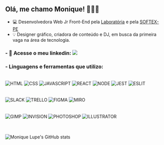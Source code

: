 ## Olá, me chamo Monique! 👩🏽‍💻

- 💻 Desenvolvedora Web Jr Front-End pela [Laboratória](https://www.laboratoria.la/br) e pela [SOFTEX-PE](https://fap.softexrecife.org.br/)
- 💡 Designer gráfico, criadora de conteúdo e DJ, em busca da primeira vaga na área de tecnologia.


### - 📲 Acesse o meu linkedin: <a href="https://www.linkedin.com/in/moniquelupe/" target="_blank"><img src="https://img.shields.io/badge/-LinkedIn-%230077B5?style=for-the-badge&logo=linkedin&logoColor=white" target="_blank"></a><br>

### - Linguagens e ferramentas que utilizo: 
<div style="display: inline_block"><br> 
  <img align="center" alt="HTML" src="https://img.shields.io/badge/HTML5-E34F26?style=for-the-badge&logo=html5&logoColor=white" />
  <img align="center" alt="CSS" src="https://img.shields.io/badge/CSS3-1572B6?style=for-the-badge&logo=css3&logoColor=white" />
  <img align="center" alt="JAVASCRIPT" src="https://img.shields.io/badge/JavaScript-F7DF1E?style=for-the-badge&logo=javascript&logoColor=black" />
  <img align="center" alt="REACT" src="https://img.shields.io/badge/react-%2320232a.svg?style=for-the-badge&logo=react&logoColor=%2361DAFB"/>
  <img align="center" alt="NODE" src="https://img.shields.io/badge/Node.js-43853D?style=for-the-badge&logo=node.js&logoColor=white" />
  <img align="center" alt="JEST" src="https://img.shields.io/badge/Jest-323330?style=for-the-badge&logo=Jest&logoColor=white" />
  <img align="center" alt="ESLIT" src="https://img.shields.io/badge/eslint-3A33D1?style=for-the-badge&logo=eslint&logoColor=white" />
  </div><br>
 <div style="display: inline_block"><br> 
  <img align="center" alt="SLACK" src="https://img.shields.io/badge/Slack-4A154B?style=for-the-badge&logo=slack&logoColor=white" />
  <img align="center" alt="TRELLO" src="https://img.shields.io/badge/Trello-0052CC?style=for-the-badge&logo=trello&logoColor=white" />
  <img align="center" alt="FIGMA" src="https://img.shields.io/badge/Figma-F24E1E?style=for-the-badge&logo=figma&logoColor=white" />
  <img align="center" alt="MIRO" src="https://img.shields.io/badge/Miro-050038?style=for-the-badge&logo=Miro&logoColor=white" />
  </div><br>
  <div style="display: inline_block"><br> 
  <img align="center" alt="GIMP" src="https://img.shields.io/badge/gimp-5C5543?style=for-the-badge&logo=gimp&logoColor=white" />
  <img align="center" alt="INVISION" src="https://img.shields.io/badge/InVision-FF3366?style=for-the-badge&logo=InVision&logoColor=white" />
  <img align="center" alt="PHOTOSHOP" src="https://img.shields.io/badge/Adobe%20Photoshop-31A8FF?style=for-the-badge&logo=Adobe%20Photoshop&logoColor=black" />
  <img align="center" alt="ILLUSTRATOR" src="https://img.shields.io/badge/Adobe%20Illustrator-FF9A00?style=for-the-badge&logo=adobe%20illustrator&logoColor=white" />
</div><br>
<br>

![Monique Lupe's GitHub stats](https://github-readme-stats.vercel.app/api?username=moniquelupe&show_icons=true&theme=dracula)

